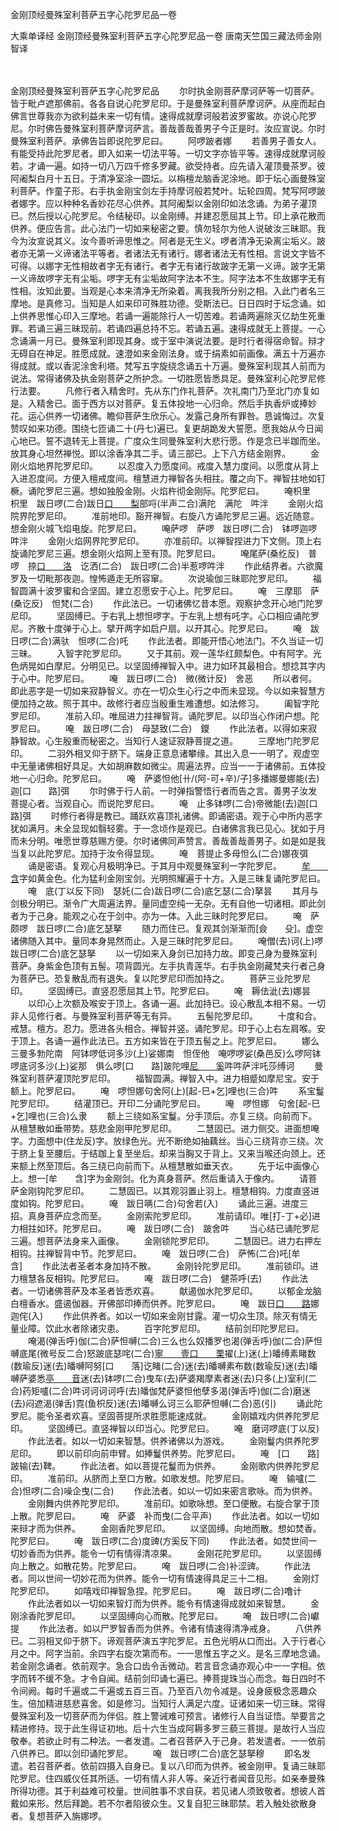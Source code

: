金刚顶经曼殊室利菩萨五字心陀罗尼品一卷


大乘单译经
金刚顶经曼殊室利菩萨五字心陀罗尼品一卷
唐南天竺国三藏法师金刚智译


　　

金刚顶经曼殊室利菩萨五字心陀罗尼品
　　尔时执金刚菩萨摩诃萨等一切菩萨。皆于毗卢遮那佛前。各各自说心陀罗尼印。于是曼殊室利菩萨摩诃萨。从座而起白佛言世尊我亦为欲利益未来一切有情。速得成就摩诃般若波罗蜜故。亦说心陀罗尼。尔时佛告曼殊室利菩萨摩诃萨言。善哉善哉善男子今正是时。汝应宣说。尔时曼殊室利菩萨。承佛告旨即说陀罗尼曰。
　　阿啰跛者娜
　　若善男子善女人。有能受持此陀罗尼者。即入如来一切法平等。一切文字亦皆平等。速得成就摩诃般若。才诵一遍。如持一切八万四千修多罗藏。欲受持者。应先请入灌顶曼茶罗。彼阿阇梨白月十五日。于清净室涂一圆坛。以栴檀龙脑香泥涂地。即于坛心画曼殊室利菩萨。作童子形。右手执金刚宝剑左手持摩诃般若梵叶。坛轮四周。梵写阿啰跛者娜字。应以种种名香妙花尽心供养。其阿阇梨以金刚印如法念诵。为弟子灌顶已。然后授以心陀罗尼。令结秘印。以金刚缚。并建忍愿屈其上节。印上承花散而供养。便应告言。此心法门一切如来秘密之要。慎勿轻尔为他人说破汝三昧耶。我今为汝宣说其义。汝今善听谛思惟之。阿者是无生义。啰者清净无染离尘垢义。跛者亦无第一义谛诸法平等者。者诸法无有诸行。娜者诸法无有性相。言说文字皆不可得。以娜字无性相故者字无有诸行。者字无有诸行故跛字无第一义谛。跛字无第一义谛故啰字无有尘垢。啰字无有尘垢故阿字法本不生。阿字法本不生故娜字无有性相。汝知此要。当观是心本来清净无所染着。离我我所分别之相。入此门者名三摩地。是真修习。当知是人如来印可殊胜功德。受斯法已。日日四时于坛念诵。如上供养思惟心印入三摩地。若诵一遍能除行人一切苦难。若诵两遍除灭亿劫生死重罪。若诵三遍三昧现前。若诵四遍总持不忘。若诵五遍。速得成就无上菩提。一心念诵满一月已。曼殊室利即现其身。或于室中演说法要。是时行者得宿命智。辩才无碍自在神足。胜愿成就。速澄如来金刚法身。或于绢素如前画像。满五十万遍亦得成就。或以香泥涂舍利塔。梵写五字旋绕念诵五十万遍。曼殊室利现其人前而为说法。常得诸佛及执金刚菩萨之所护念。一切胜愿皆悉具足。曼殊室利心陀罗尼修行法要。
　　凡修行者入精舍时。先从东门作礼菩萨。次礼南门乃至北门亦复如是。入精舍已。面于西方以对菩萨。复五体投地一心归命。然后手执香炉或捧妙花。运心供养一切诸佛。瞻仰菩萨生欣乐心。发露己身所有罪咎。恳诚悔过。次复赞叹如来功德。围绕七匝诵二十(丹七)遍已。复更胡跪发大誓愿。愿我始从今日闻心地已。誓不退转无上菩提。广度众生同曼殊室利大悲行愿。作是念已半跏而坐。放其身心坦然禅悦。即以涂香净其二手。请三部已。上下八方结金刚界。
　　金刚火焰地界陀罗尼印。
　　以忍度入力愿度间。戒度入慧力度间。以愿度从背上入进忍度间。方便入檀戒度间。檀慧进力禅智各头相拄。覆之向下。禅智拄地如钉橛。诵陀罗尼三遍。想如独股金刚。火焰杵彻金刚际。陀罗尼曰。
　　唵枳里　枳里　跋日啰(二合)跋日[口　　梨](二合)部哷(半声二合)满陀　满陀　吽泮
　　金刚火焰院界陀罗尼印。
　　准前地印。豁开禅智。右旋八方诵陀罗尼三遍。远近随意。想金刚火城飞焰电旋。陀罗尼曰。
　　唵萨啰　萨啰　跋日啰(二合)　钵啰迦啰吽泮
　　金刚火焰网界陀罗尼印。
　　亦准前印。以禅智捏进力下文侧。顶上右旋诵陀罗尼三遍。想金刚火焰网上至有顶。陀罗尼曰。
　　唵尾萨(桑纥反)　普啰　捺[口　　洛](二合)　讫洒(二合)　跋日啰(二合)半惹啰吽泮
　　作此结界者。六欲魔罗及一切毗那夜迦。惶怖遁走无所容窜。
　　次说瑜伽三昧耶陀罗尼印。
　　福智圆满十波罗蜜和合坚固。建立忍愿安于心上。陀罗尼曰。
　　唵　三摩耶　萨(桑讫反)　怛梵(二合)
　　作此法已。一切诸佛忆昔本愿。观察护念开心地门陀罗尼印。
　　坚固缚已。于右乳上想怛啰字。于左乳上想有吒字。心口相应诵陀罗尼。齐散十度弹于心上。擘开两字如启户扇。以开其心。陀罗尼曰。
　　唵　跋日啰(二合)满驮　怛啰(二合)吒
　　作此法者。即能开悟心地法门。不久当证一切三昧。
　　入智字陀罗尼印。
　　又于其前。观一莲华红颇梨色。中有阿字。光色炳晃如白摩尼。分明见已。以坚固缚禅智入中。进力如环其最相合。想捻其字内于心中。陀罗尼曰。
　　唵　跋日啰(二合)　微(微计反)　舍恶
　　所以者何。即此恶字是一切如来寂静智义。亦在一切众生心行之中而未显现。今以如来智慧方便加持之故。照于其中。故修行者应当殷重生难遭想。如法修习。
　　阖智字陀罗尼印。
　　准前入印。唯屈进力拄禅智背。诵陀罗尼。以印当心作闭户想。陀罗尼曰。
　　唵　跋日啰(二合)　母瑟致(二合)　鑁
　　作此法者。以得如来寂静智故。心生殷重而秘密之。当知行人速证寂静菩提之道。
　　三摩地门陀罗尼印。
　　二羽外相叉仰于脐下。端身正意息诸攀缘。其出入息一一明了。观虚空中无量诸佛相好具足。大如胡麻数如微尘。周遍法界。应当一一于诸佛前。五体投地一心归命。陀罗尼曰。
　　唵　萨婆怛他[卄/(阿-可+辛)/子]多播娜曼娜能(去)迦[口　　路]弭
　　尔时佛于行人前。一时弹指警悟行者而告之言。善男子汝发菩提心者。当观自心。而说陀罗尼曰。
　　唵　止多钵啰(二合)帝微能(去)迦[口　　路]弭
　　时修行者得是教已。踊跃欢喜顶礼诸佛。即诵密语。观于心中所内恶字犹如满月。未全显现如翳轻雾。于一念顷作是观已。白诸佛言我已见心。犹如于月而未分明。唯愿世尊慈赐方便。尔时诸佛同声赞言。善哉善哉善男子。如是如是我当复以此陀罗尼。加持于汝令得显现。
　　唵　菩提止多母怛么(二合)娜夜弭
　　诵是密语。复观心月极明净已。于其月中观曼殊室利一字陀罗尼。
　　[牟　　含](牟含反下同)字如黄金色。化为猛利金刚宝剑。光明照耀遍于十方。入是三昧复诵陀罗尼曰。
　　唵　底(丁以反下同)　瑟奼(二合)跋日啰(二合)底乞瑟(二合)拏昙
　　其月与剑极分明已。渐令广大周遍法界。量同虚空纯一无杂。无有自他一切诸相。即此剑者为于己身。能观之心在于剑中。亦为一体。入此三昧时陀罗尼曰。
　　唵　萨颇啰　跋日啰(二合)底乞瑟拏
　　随力而住已。复观其剑渐渐而[僉　　殳]。虚空诸佛随入其中。量同本身晃然而止。入是三昧时陀罗尼曰。
　　唵僧(去)诃(上)啰　跋日啰(二合)底乞瑟拏
　　以一切如来入身剑已加持力故。即变己身为曼殊室利菩萨。身紫金色顶有五髻。项背圆光。左手执青莲华。右手执金刚藏梵夹行者己身为菩萨已。恐复散乱而有退失。复以陀罗尼印而加持之。
　　菩萨三业陀罗尼印。
　　坚固缚已。直竖忍愿屈其上节。陀罗尼曰。
　　唵　耨佉泚(去)娜昙
　　以印心上次额及喉安于顶上。各诵一遍。此加持已。设心散乱本相不易。一切非人见修行者。与曼殊室利菩萨等无有异。
　　五髻陀罗尼印。
　　十度和合。戒慧。檀方。忍力。愿进各头相合。禅智并竖。诵陀罗尼。印于心上右左肩喉。安于顶上。各诵一遍作此法已。五方如来皆在于顶五髻之上。陀罗尼曰。
　　娜么三曼多勃陀南　阿钵啰低诃多沙(上)娑娜南　怛侄他　唵啰啰娑(桑邑反)么啰阿钵啰底诃多沙(上)娑那　俱么啰[口　　路]跛陀哩[尼　　奚](尼奚反)吽吽萨泮吒莎缚诃
　　曼殊室利菩萨灌顶陀罗尼印。
　　福智圆满。禅智入中。进力相蹙如摩尼宝。安于额上。陀罗尼曰。
　　唵　啰怛娜句舍阿(上)[起-巳+乞]哩也(三合)吽
　　系宝鬘陀罗尼印。
　　结灌顶已。开印二分诵陀罗尼曰。
　　唵　啰怛娜　句舍[起-巳+乞]哩也(三合)么隶
　　额上三绕如系宝鬘。分手顶后。亦复三绕。向前而下。从檀慧散如垂带势。慈悲金刚甲陀罗尼印。
　　二慧固已。进力侧交。进面想唵字。力面想中(住龙反)字。放绿色光。光不断绝如抽藕丝。当心三绕背亦三绕。次于脐上复至腰后。于结跏上复至坐后。却来当胸又于背上。又来当喉还向颈上。还来额上然至顶后。各三绕已向前而下。从檀慧散如垂天衣。
　　先于坛中画像心上。想一[牟　　含]字为金刚剑。化为真身菩萨。然后重请入于像内。
　　请菩萨金刚钩陀罗尼印。
　　二慧固已。以其观羽置止羽上。檀慧相钩。力度直竖进度如钩。陀罗尼曰。
　　唵　跋日唡(二合)句舍若(入)
　　诵此三遍。进度三招。真身菩萨应念而至。
　　金刚索陀罗尼印。
　　准前请印。唯[打-丁+必]进力相拄如环。陀罗尼曰。
　　唵　跋日啰(二合)　跛舍吽
　　当心结已诵陀罗尼三遍。想菩萨法身来入画像。
　　金刚锁陀罗尼印。
　　二慧固已。进力右押左相钩。拄禅智背中节。陀罗尼曰。
　　唵　跋日啰(二合)　萨怖(二合)吒[牟　　含]
　　作此法者圣者本身加持不散。
　　金刚铃陀罗尼印。
　　准前锁印。进力檀慧各反相钩。陀罗尼曰。
　　唵　跋日啰(二合)　健茶呼(去)
　　作此法者。一切诸佛菩萨及本圣者皆悉欢喜。
　　献遏伽水陀罗尼印。
　　以郁金龙脑白檀香水。盛遏伽器。开佛部印捧而供养。陀罗尼曰。
　　唵　跋日[口　　路](二合)娜迦侘(入)
　　作此供养者。如以一切如来金刚甘露。灌一切众生顶。除灭有情无量业障。饮此水者除诸灾患。
　　百字陀罗尼印。
　　结前剑印陀罗尼曰。
　　唵渴(弹舌呼)伽(二合)萨怛嚩(二合)三么也么奴播罗也渴(弹舌呼)伽(二合)萨怛嚩底尾(微号反二合)怒跛底瑟咤(二合)[寧　　壹](宁壹反)[口　　栗](二合)擢(上)迷(上)皤缚素睹数(数瑜反)迷(去)皤嚩阿努[口　　落]讫睹(二合)迷(去)皤嚩素布数(数瑜反)迷(去)皤嚩萨婆悉[亭　　音](亭音反)迷(去)钵啰(二合)曳车(去)萨婆羯摩素者迷(去)只多(上)室利(二合)药矩嚧(二合)吽诃诃诃诃呼(去)皤伽梵萨婆怛他孽多渴(弹舌呼)伽(二合)磨迷(去)闷遮渴(弹舌)霓(鱼枳反)迷(去)皤嚩么诃三么耶萨怛嚩(二合)恶(引)
　　诵此陀罗尼。能令圣者欢喜。坚固菩提所求胜愿能速成就。
　　金刚嬉戏内供养陀罗尼印。
　　坚固缚已。直竖禅智以印当心。陀罗尼曰。
　　唵　磨诃啰底(丁以反)
　　作此法者。如以一切如来智慧。供养诸佛以为游戏。
　　金刚鬘内供养陀罗尼印。
　　即以前印向前申臂。如捧鬘供养势。陀罗尼曰。
　　唵　[口　　路]　跛输(去)鞞。
　　作此法者。如以菩提花鬘而为供养。
　　金刚歌内供养陀罗尼印。
　　准前印。从脐而上至口方散。如歌发想。陀罗尼曰。
　　唵　输嚧(二合)怛啰(二合)噪企曳(二合)
　　作此法者。如以一切如来密言歌咏。而为供养。
　　金刚舞内供养陀罗尼印。
　　准前印。如歌咏想。至口便散。右旋合掌于顶上散。陀罗尼曰。
　　唵　萨婆　补而曳(二合平声)
　　作此法者。如以一切如来辩才而为供养。
　　金刚香陀罗尼印。
　　以坚固缚。向地而散。想如焚香。陀罗尼曰。
　　唵　跋日啰(二合)度豍(方奚反下同)
　　作此法者。如焚世间一切妙香而为供养。能令一切有情得清凉果。
　　金刚花陀罗尼印。
　　以坚固缚向上散之。如散花势。陀罗尼曰。
　　唵　跋日啰(二合)补涩豍。
　　作此法者。同以世间一切妙花而为供养。能令一切有情速得具足三十二相。
　　金刚灯陀罗尼印。
　　如嘻戏印禅智急捏。陀罗尼曰。
　　唵　跋日啰(二合)噜计
　　作此法者如以一切如来智灯而为供养。能令有情速得成就如来智慧。
　　金刚涂香陀罗尼印。
　　以坚固缚向心而散。陀罗尼曰。
　　唵　跋日啰(二合)巘提
　　作此法者。如以尸罗智香而为供养。令诸有情速得清净戒身。
　　八供养已。二羽相叉仰于脐下。谛观菩萨演五字陀罗尼。五色光明从口而出。入于行者心月之中。阿字当前。余四字右旋次第而布。一一思惟五字之义。是名三摩地念诵。若金刚念诵者。依前观字。急合口齿令舌微动。若言音念诵亦观心中一一字相。依字而转不缓不急。才令自闻。结前剑印诵七遍已。捧菩提珠当心而念。每日四时不令间阙。每时千遍或二千遍或五百三百。乃至百八勿令减是。设身疲极念恶趣众生。倍加精进慈悲喜舍。如是修习。当知行人满足六度。证诸如来一切三昧。常得曼殊室利及一切菩萨而为伴侣。胜上警诫难可预言。诸修行人自当证悟。举要言之精进修持。现于此生得证初地。后十六生当成阿耨多罗三藐三菩提。是故行人当应敬奉。若欲止时有二种法。一者发遣。二者召菩萨入于己身。若发遣者。一一依前八供养已。即以剑印诵陀罗尼。
　　唵　跋日啰(二合)底乞瑟拏穆
　　即名发遣。若召菩萨者。依前四摄入自身已。复以八印而为供养。被金刚甲。复诵三昧耶陀罗尼。住四威仪任其所适。一切有情人非人等。亲近行者闻音见形。如亲奉曼殊所得功德。其于利益难可校量。世间胜事不求自获。若见诸人须致敬者。想彼人首戴如来形。然后拜跪。若不尔者陷彼众生。又复自犯三昧耶禁。若入触处欲散身者。复想菩萨入旃娜啰。

 
